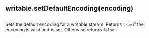 ## writable.setDefaultEncoding(encoding)

## 

Sets the default encoding for a writable stream. Returns `true` if the encoding
is valid and is set. Otherwise returns `false`.